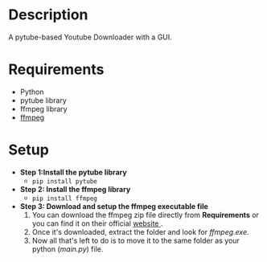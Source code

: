 # Description
A pytube-based Youtube Downloader with a GUI.

# Requirements
- Python
- pytube library
- ffmpeg library
- <a href="https://www.gyan.dev/ffmpeg/builds/packages/ffmpeg-7.0-essentials_build.zip"> ffmpeg </a>
# Setup
- **Step 1:Install the pytube library**
  - ```pip install pytube```
- **Step 2: Install the ffmpeg library**
  - ```pip install ffmpeg```
- **Step 3: Download and setup the ffmpeg executable file**
  1. You can download the ffmpeg zip file directly from **Requirements** or you can find it on their official <a href="https://ffmpeg.org/download.html"> website </a>.
  2. Once it's downloaded, extract the folder and look for _ffmpeg.exe_.
  3. Now all that's left to do is to move it to the same folder as your python (_main.py_) file.
